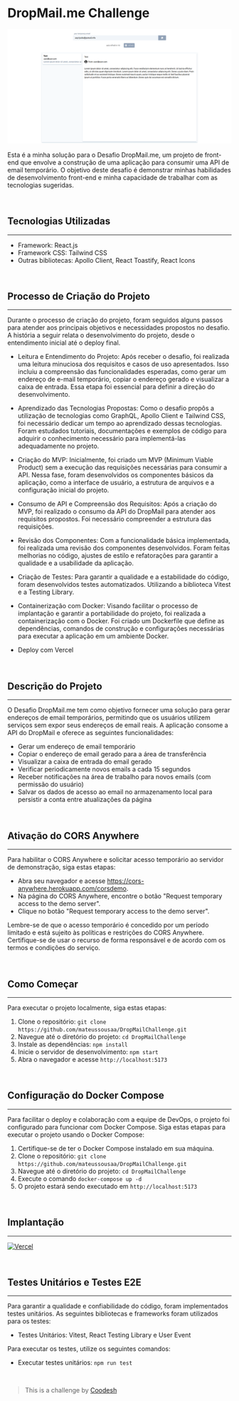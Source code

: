 # DropMail.me Challenge

![Desafio DropMail.me](./public/dropmailPrint.png)

Esta é a minha solução para o Desafio DropMail.me, um projeto de front-end que envolve a construção de uma aplicação para consumir uma API de email temporário. O objetivo deste desafio é demonstrar minhas habilidades de desenvolvimento front-end e minha capacidade de trabalhar com as tecnologias sugeridas.

<br>

## Tecnologias Utilizadas
---

- Framework: React.js
- Framework CSS: Tailwind CSS
- Outras bibliotecas: Apollo Client, React Toastify, React Icons

<br>

## Processo de Criação do Projeto
---

Durante o processo de criação do projeto, foram seguidos alguns passos para atender aos principais objetivos e necessidades propostos no desafio. A história a seguir relata o desenvolvimento do projeto, desde o entendimento inicial até o deploy final.

- Leitura e Entendimento do Projeto:
Após receber o desafio, foi realizada uma leitura minuciosa dos requisitos e casos de uso apresentados. Isso incluiu a compreensão das funcionalidades esperadas, como gerar um endereço de e-mail temporário, copiar o endereço gerado e visualizar a caixa de entrada. Essa etapa foi essencial para definir a direção do desenvolvimento.

- Aprendizado das Tecnologias Propostas:
Como o desafio propôs a utilização de tecnologias como GraphQL, Apollo Client e Tailwind CSS, foi necessário dedicar um tempo ao aprendizado dessas tecnologias. Foram estudados tutoriais, documentações e exemplos de código para adquirir o conhecimento necessário para implementá-las adequadamente no projeto.

- Criação do MVP:
Inicialmente, foi criado um MVP (Minimum Viable Product) sem a execução das requisições necessárias para consumir a API. Nessa fase, foram desenvolvidos os componentes básicos da aplicação, como a interface de usuário, a estrutura de arquivos e a configuração inicial do projeto.

- Consumo de API e Compreensão dos Requisitos:
Após a criação do MVP, foi realizado o consumo da API do DropMail para atender aos requisitos propostos. Foi necessário compreender a estrutura das requisições.

- Revisão dos Componentes:
Com a funcionalidade básica implementada, foi realizada uma revisão dos componentes desenvolvidos. Foram feitas melhorias no código, ajustes de estilo e refatorações para garantir a qualidade e a usabilidade da aplicação.

- Criação de Testes:
Para garantir a qualidade e a estabilidade do código, foram desenvolvidos testes automatizados. Utilizando a biblioteca Vitest e a Testing Library.

- Containerização com Docker:
Visando facilitar o processo de implantação e garantir a portabilidade do projeto, foi realizada a containerização com o Docker. Foi criado um Dockerfile que define as dependências, comandos de construção e configurações necessárias para executar a aplicação em um ambiente Docker.

- Deploy com Vercel

<br>

## Descrição do Projeto
---

O Desafio DropMail.me tem como objetivo fornecer uma solução para gerar endereços de email temporários, permitindo que os usuários utilizem serviços sem expor seus endereços de email reais. A aplicação consome a API do DropMail e oferece as seguintes funcionalidades:

- Gerar um endereço de email temporário
- Copiar o endereço de email gerado para a área de transferência
- Visualizar a caixa de entrada do email gerado
- Verificar periodicamente novos emails a cada 15 segundos
- Receber notificações na área de trabalho para novos emails (com permissão do usuário)
- Salvar os dados de acesso ao email no armazenamento local para persistir a conta entre atualizações da página

<br>

## Ativação do CORS Anywhere
---

Para habilitar o CORS Anywhere e solicitar acesso temporário ao servidor de demonstração, siga estas etapas:

- Abra seu navegador e acesse https://cors-anywhere.herokuapp.com/corsdemo.
- Na página do CORS Anywhere, encontre o botão "Request temporary access to the demo server".
- Clique no botão "Request temporary access to the demo server".

Lembre-se de que o acesso temporário é concedido por um período limitado e está sujeito às políticas e restrições do CORS Anywhere. Certifique-se de usar o recurso de forma responsável e de acordo com os termos e condições do serviço.

<br>

## Como Começar
---

Para executar o projeto localmente, siga estas etapas:

1. Clone o repositório: `git clone https://github.com/mateussousaa/DropMailChallenge.git`
2. Navegue até o diretório do projeto: `cd DropMailChallenge`
3. Instale as dependências: `npm install`
4. Inicie o servidor de desenvolvimento: `npm start`
5. Abra o navegador e acesse `http://localhost:5173`

<br>

## Configuração do Docker Compose
---

Para facilitar o deploy e colaboração com a equipe de DevOps, o projeto foi configurado para funcionar com Docker Compose. Siga estas etapas para executar o projeto usando o Docker Compose:

1. Certifique-se de ter o Docker Compose instalado em sua máquina.
2. Clone o repositório: `git clone https://github.com/mateussousaa/DropMailChallenge.git`
3. Navegue até o diretório do projeto: `cd DropMailChallenge`
4. Execute o comando `docker-compose up -d`
5. O projeto estará sendo executado em `http://localhost:5173`

<br>

## Implantação
---

[![Vercel](https://img.shields.io/badge/vercel-%23000000.svg?style=for-the-badge&logo=vercel&logoColor=white)](https://drop-mail-challenge-six.vercel.app/)

<br>

## Testes Unitários e Testes E2E
---

Para garantir a qualidade e confiabilidade do código, foram implementados testes unitários. As seguintes bibliotecas e frameworks foram utilizados para os testes:

- Testes Unitários: Vitest, React Testing Library e User Event

Para executar os testes, utilize os seguintes comandos:

- Executar testes unitários: `npm run test`

<br>

>  This is a challenge by [Coodesh](https://coodesh.com/)
